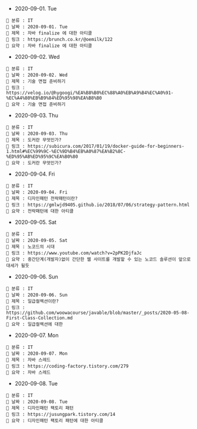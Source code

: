 - 2020-09-01. Tue

```
📌 분류 : IT
📆 날짜 : 2020-09-01. Tue
🎯 제목 : 자바 finalize 에 대한 아티클
🧬 링크 : https://brunch.co.kr/@oemilk/122
📖 요약 : 자바 finalize 에 대한 아티클
```

- 2020-09-02. Wed

```
📌 분류 : IT
📆 날짜 : 2020-09-02. Wed
🎯 제목 : 기술 면접 준비하기
🧬 링크 : https://velog.io/@hygoogi/%EA%B8%B0%EC%88%A0%EB%A9%B4%EC%A0%91-%EC%A4%80%EB%B9%84%ED%95%98%EA%B8%B0
📖 요약 : 기술 면접 준비하기
```

- 2020-09-03. Thu

```
📌 분류 : IT
📆 날짜 : 2020-09-03. Thu
🎯 제목 : 도커란 무엇인가?
🧬 링크 : https://subicura.com/2017/01/19/docker-guide-for-beginners-1.html#%EC%99%9C-%EC%9D%B4%EB%A0%87%EA%B2%8C-%ED%95%AB%ED%95%9C%EA%B0%80
📖 요약 : 도커란 무엇인가?
```


- 2020-09-04. Fri

```
📌 분류 : IT
📆 날짜 : 2020-09-04. Fri
🎯 제목 : 디자인패턴 전략패턴이란?
🧬 링크 : https://gmlwjd9405.github.io/2018/07/06/strategy-pattern.html
📖 요약 : 전략패턴에 대한 아티클
```

- 2020-09-05. Sat

```
📌 분류 : IT
📆 날짜 : 2020-09-05. Sat
🎯 제목 : 노코드의 시대
🧬 링크 : https://www.youtube.com/watch?v=2pPK2DjfaJc
📖 요약 : 중간단계(개발자)없이 간단한 웹 사이트를 개발할 수 있는 노코드 솔루션이 앞으로 대세가 될듯
```

- 2020-09-06. Sun

```
📌 분류 : IT
📆 날짜 : 2020-09-06. Sun
🎯 제목 : 일급컬렉션이란?
🧬 링크 : https://github.com/woowacourse/javable/blob/master/_posts/2020-05-08-First-Class-Collection.md
📖 요약 : 일급컬렉션에 대한 
```

- 2020-09-07. Mon

```
📌 분류 : IT
📆 날짜 : 2020-09-07. Mon
🎯 제목 : 자바 스레드
🧬 링크 : https://coding-factory.tistory.com/279
📖 요약 : 자바 스레드 
```

- 2020-09-08. Tue

```
📌 분류 : IT
📆 날짜 : 2020-09-08. Tue
🎯 제목 : 디자인패턴 팩토리 패턴
🧬 링크 : https://jusungpark.tistory.com/14
📖 요약 : 디자인패턴 팩토리 패턴에 대한 아티클
```
